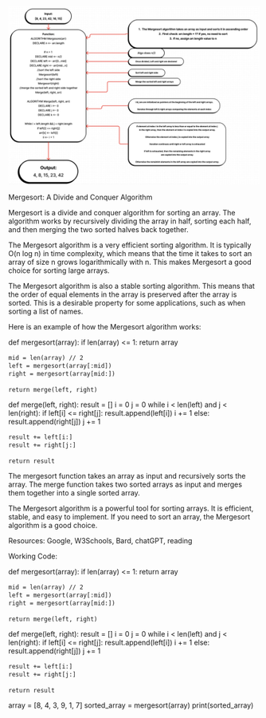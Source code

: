 ![Challenge 27 Visual](./images/Code27.png)

Mergesort: A Divide and Conquer Algorithm

Mergesort is a divide and conquer algorithm for sorting an array. The algorithm works by recursively dividing the array in half, sorting each half, and then merging the two sorted halves back together.

The Mergesort algorithm is a very efficient sorting algorithm. It is typically O(n log n) in time complexity, which means that the time it takes to sort an array of size n grows logarithmically with n. This makes Mergesort a good choice for sorting large arrays.

The Mergesort algorithm is also a stable sorting algorithm. This means that the order of equal elements in the array is preserved after the array is sorted. This is a desirable property for some applications, such as when sorting a list of names.

Here is an example of how the Mergesort algorithm works:

def mergesort(array):
    if len(array) <= 1:
        return array

    mid = len(array) // 2
    left = mergesort(array[:mid])
    right = mergesort(array[mid:])

    return merge(left, right)

def merge(left, right):
    result = []
    i = 0
    j = 0
    while i < len(left) and j < len(right):
        if left[i] <= right[j]:
            result.append(left[i])
            i += 1
        else:
            result.append(right[j])
            j += 1

    result += left[i:]
    result += right[j:]

    return result


The mergesort function takes an array as input and recursively sorts the array. The merge function takes two sorted arrays as input and merges them together into a single sorted array.

The Mergesort algorithm is a powerful tool for sorting arrays. It is efficient, stable, and easy to implement. If you need to sort an array, the Mergesort algorithm is a good choice.

Resources: Google, W3Schools, Bard, chatGPT, reading

Working Code:

def mergesort(array):
    if len(array) <= 1:
        return array

    mid = len(array) // 2
    left = mergesort(array[:mid])
    right = mergesort(array[mid:])

    return merge(left, right)

def merge(left, right):
    result = []
    i = 0
    j = 0
    while i < len(left) and j < len(right):
        if left[i] <= right[j]:
            result.append(left[i])
            i += 1
        else:
            result.append(right[j])
            j += 1

    result += left[i:]
    result += right[j:]

    return result

array = [8, 4, 3, 9, 1, 7]
sorted_array = mergesort(array)
print(sorted_array)
